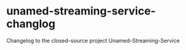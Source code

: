 # unamed-streaming-service-changlog
Changelog to the closed-source project Unamed-Streaming-Service

